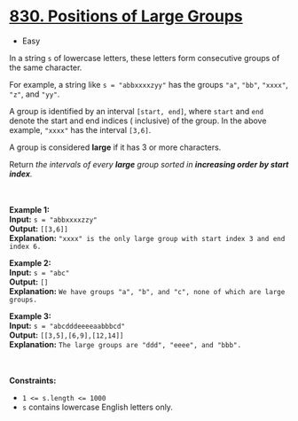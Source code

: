 # [830. Positions of Large Groups](https://leetcode.com/problems/positions-of-large-groups/description/)

- Easy

In a string `s` of lowercase letters, these letters form consecutive groups of the same character.

For example, a string like `s = "abbxxxxzyy"` has the groups `"a"`, `"bb"`, `"xxxx"`, `"z"`, and `"yy"`.

A group is identified by an interval `[start, end]`, where `start` and `end` denote the start and end indices (
inclusive) of the group. In the above example, `"xxxx"` has the interval `[3,6]`.

A group is considered **large** if it has 3 or more characters.

Return _the intervals of every **large** group sorted in **increasing order by start index**._

<br><br>
**Example 1:** \
**Input:** `s = "abbxxxxzzy"` \
**Output:** `[[3,6]]` \
**Explanation:** `"xxxx" is the only large group with start index 3 and end index 6.`

**Example 2:** \
**Input:** `s = "abc"` \
**Output:** `[]` \
**Explanation:** `We have groups "a", "b", and "c", none of which are large groups.`

**Example 3:** \
**Input:** `s = "abcdddeeeeaabbbcd"` \
**Output:** `[[3,5],[6,9],[12,14]]` \
**Explanation:** `The large groups are "ddd", "eeee", and "bbb".`

<br><br>
**Constraints:**

- `1 <= s.length <= 1000`
- `s` contains lowercase English letters only.